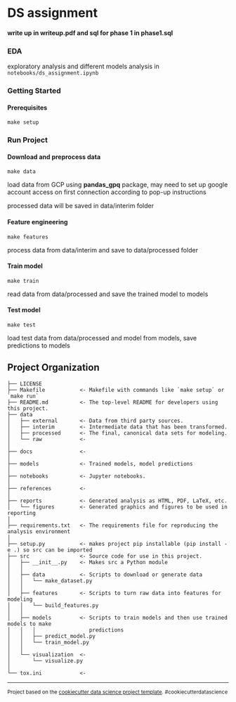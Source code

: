 DS assignment
==============================
#### write up in writeup.pdf and sql for phase 1 in phase1.sql

### EDA

exploratory analysis and different models analysis in `notebooks/ds_assignment.ipynb`

### Getting Started

#### Prerequisites
```
make setup
```

### Run Project

#### Download and preprocess data
```
make data
```

load data from GCP using **pandas_gpq** package, may need to set up google account access on first connection according to pop-up instructions <br>

processed data will be saved in data/interim folder

#### Feature engineering
```
make features
```

process data from data/interim and save to data/processed folder

#### Train model
```
make train
```

read data from data/processed and save the trained model to models

#### Test model 
```
make test
```

load test data from data/processed and model from models, save predictions to models



Project Organization
------------

    ├── LICENSE
    ├── Makefile           <- Makefile with commands like `make setup` or `make run`
    ├── README.md          <- The top-level README for developers using this project.
    ├── data
    │   ├── external       <- Data from third party sources.
    │   ├── interim        <- Intermediate data that has been transformed.
    │   ├── processed      <- The final, canonical data sets for modeling.
    │   └── raw            <- 
    │
    ├── docs               <- 
    │
    ├── models             <- Trained models, model predictions
    │
    ├── notebooks          <- Jupyter notebooks. 
    │
    ├── references         <- 
    │
    ├── reports            <- Generated analysis as HTML, PDF, LaTeX, etc.
    │   └── figures        <- Generated graphics and figures to be used in reporting
    │
    ├── requirements.txt   <- The requirements file for reproducing the analysis environment
    │
    ├── setup.py           <- makes project pip installable (pip install -e .) so src can be imported
    ├── src                <- Source code for use in this project.
    │   ├── __init__.py    <- Makes src a Python module
    │   │
    │   ├── data           <- Scripts to download or generate data
    │   │   └── make_dataset.py
    │   │
    │   ├── features       <- Scripts to turn raw data into features for modeling
    │   │   └── build_features.py
    │   │
    │   ├── models         <- Scripts to train models and then use trained models to make
    │   │   │                 predictions
    │   │   ├── predict_model.py
    │   │   └── train_model.py
    │   │
    │   └── visualization  <- 
    │       └── visualize.py
    │
    └── tox.ini            <- 

--------

<p><small>Project based on the <a target="_blank" href="https://drivendata.github.io/cookiecutter-data-science/">cookiecutter data science project template</a>. #cookiecutterdatascience</small></p>
